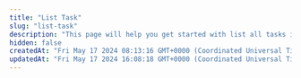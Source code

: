 ```yaml
---
title: "List Task"
slug: "list-task"
description: "This page will help you get started with list all tasks in a project."
hidden: false
createdAt: "Fri May 17 2024 08:13:16 GMT+0000 (Coordinated Universal Time)"
updatedAt: "Fri May 17 2024 16:08:18 GMT+0000 (Coordinated Universal Time)"
---
```


<API
	method="GET"
	url="/project/tasks"
	:body="body"
	:results="results"
/>

<script setup>
import body from './body.json'
import results from './results.json'
</script>
